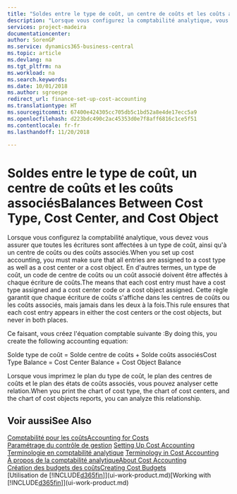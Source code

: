 ```yaml
---
title: "Soldes entre le type de coût, un centre de coûts et les coûts associés | Microsoft Docs"
description: "Lorsque vous configurez la comptabilité analytique, vous devez vous assurer que toutes les écritures sont affectées à un type de coût, ainsi qu'à un centre de coûts ou des coûts associés. En d'autres termes, un type de coût, un code de centre de coûts ou un coût associé doivent être affectés à chaque écriture de coûts. Cette règle garantit que chaque écriture de coûts s'affiche dans les centres de coûts ou les coûts associés, mais jamais dans les deux à la fois."
services: project-madeira
documentationcenter: 
author: SorenGP
ms.service: dynamics365-business-central
ms.topic: article
ms.devlang: na
ms.tgt_pltfrm: na
ms.workload: na
ms.search.keywords: 
ms.date: 10/01/2018
ms.author: sgroespe
redirect_url: finance-set-up-cost-accounting
ms.translationtype: HT
ms.sourcegitcommit: 67400e424305cc705db5c1bd52a8e4de17ecc5a9
ms.openlocfilehash: d223bdc490c2ac45353d0e7f8aff6816c1ce5f51
ms.contentlocale: fr-fr
ms.lasthandoff: 11/20/2018

---
```

# <a name="balances-between-cost-type-cost-center-and-cost-object"></a><span data-ttu-id="f110a-105">Soldes entre le type de coût, un centre de coûts et les coûts associés</span><span class="sxs-lookup"><span data-stu-id="f110a-105">Balances Between Cost Type, Cost Center, and Cost Object</span></span>
<span data-ttu-id="f110a-106">Lorsque vous configurez la comptabilité analytique, vous devez vous assurer que toutes les écritures sont affectées à un type de coût, ainsi qu'à un centre de coûts ou des coûts associés.</span><span class="sxs-lookup"><span data-stu-id="f110a-106">When you set up cost accounting, you must make sure that all entries are assigned to a cost type as well as a cost center or a cost object.</span></span> <span data-ttu-id="f110a-107">En d'autres termes, un type de coût, un code de centre de coûts ou un coût associé doivent être affectés à chaque écriture de coûts.</span><span class="sxs-lookup"><span data-stu-id="f110a-107">The means that each cost entry must have a cost type assigned and a cost center code or a cost object assigned.</span></span> <span data-ttu-id="f110a-108">Cette règle garantit que chaque écriture de coûts s'affiche dans les centres de coûts ou les coûts associés, mais jamais dans les deux à la fois.</span><span class="sxs-lookup"><span data-stu-id="f110a-108">This rule ensures that each cost entry appears in either the cost centers or the cost objects, but never in both places.</span></span>  

 <span data-ttu-id="f110a-109">Ce faisant, vous créez l'équation comptable suivante :</span><span class="sxs-lookup"><span data-stu-id="f110a-109">By doing this, you create the following accounting equation:</span></span>  

 <span data-ttu-id="f110a-110">Solde type de coût = Solde centre de coûts + Solde coûts associés</span><span class="sxs-lookup"><span data-stu-id="f110a-110">Cost Type Balance = Cost Center Balance + Cost Object Balance</span></span>  

 <span data-ttu-id="f110a-111">Lorsque vous imprimez le plan du type de coût, le plan des centres de coûts et le plan des états de coûts associés, vous pouvez analyser cette relation.</span><span class="sxs-lookup"><span data-stu-id="f110a-111">When you print the chart of cost type, the chart of cost centers, and the chart of cost objects reports, you can analyze this relationship.</span></span>  

## <a name="see-also"></a><span data-ttu-id="f110a-112">Voir aussi</span><span class="sxs-lookup"><span data-stu-id="f110a-112">See Also</span></span>  
[<span data-ttu-id="f110a-113">Comptabilité pour les coûts</span><span class="sxs-lookup"><span data-stu-id="f110a-113">Accounting for Costs</span></span>](finance-manage-cost-accounting.md)  
 <span data-ttu-id="f110a-114">[Paramétrage du contrôle de gestion](finance-set-up-cost-accounting.md) </span><span class="sxs-lookup"><span data-stu-id="f110a-114">[Setting Up Cost Accounting](finance-set-up-cost-accounting.md) </span></span>  
 <span data-ttu-id="f110a-115">[Terminologie en comptabilité analytique](finance-terminology-in-cost-accounting.md) </span><span class="sxs-lookup"><span data-stu-id="f110a-115">[Terminology in Cost Accounting](finance-terminology-in-cost-accounting.md) </span></span>  
 [<span data-ttu-id="f110a-116">À propos de la comptabilité analytique</span><span class="sxs-lookup"><span data-stu-id="f110a-116">About Cost Accounting</span></span>](finance-about-cost-accounting.md)  
 [<span data-ttu-id="f110a-117">Création des budgets des coûts</span><span class="sxs-lookup"><span data-stu-id="f110a-117">Creating Cost Budgets</span></span>](finance-create-cost-budgets.md)  
 <span data-ttu-id="f110a-118">[Utilisation de [!INCLUDE[d365fin](includes/d365fin_md.md)]](ui-work-product.md)</span><span class="sxs-lookup"><span data-stu-id="f110a-118">[Working with [!INCLUDE[d365fin](includes/d365fin_md.md)]](ui-work-product.md)</span></span>

